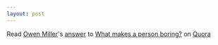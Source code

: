 ```yaml
---
layout: post
---
```

<span class='quora-content-embed' data-name='What-makes-a-person-boring/answer/Owen-Miller-3'>Read <a class='quora-content-link' data-width='560' data-height='260' href='https://www.quora.com/What-makes-a-person-boring/answer/Owen-Miller-3' data-type='answer' data-id='6063291' data-key='111ec22e98b498c5083e7670a6d2f2a9' load-full-answer='False' data-embed='wnltgsq'><a href='https://www.quora.com/Owen-Miller-3'>Owen Miller</a>&#039;s <a href='/What-makes-a-person-boring#ans6063291'>answer</a> to <a href='/What-makes-a-person-boring' ref='canonical'><span class="rendered_qtext">What makes a person boring?</span></a></a> on <a href='https://www.quora.com'>Quora</a><script type="text/javascript" src="https://www.quora.com/widgets/content"></script></span>
